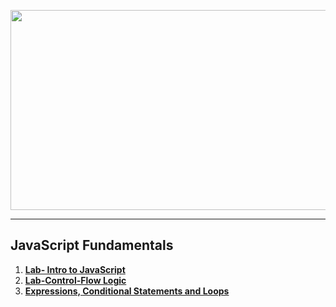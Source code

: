 <a href="#"><img src="https://i.imgur.com/skZHWAG.png"  width="1000" height="320"></img></a>

---
## <b>JavaScript Fundamentals</b>
1.  <a href="https://github.com/IvayloIV/JS-Core/tree/master/JavaScript%20Fundamentals/Lab-%20Intro%20to%20JavaScript" > <b>Lab- Intro to JavaScript</b> </a> 
2.  <a href="https://github.com/IvayloIV/JS-Core/tree/master/JavaScript%20Fundamentals/Lab-Control-Flow%20Logic" > <b>Lab-Control-Flow Logic</b> </a> 
3.  <a href="https://github.com/IvayloIV/JS-Core/tree/master/JavaScript%20Fundamentals/Expressions%2C%20Conditional%20Statements%20and%20Loops" > <b>Expressions, Conditional Statements and Loops</b> </a> 

